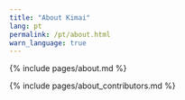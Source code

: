 ```yaml
---
title: "About Kimai"
lang: pt
permalink: /pt/about.html
warn_language: true
---
```

 
{% include pages/about.md %}

{% include pages/about_contributors.md %} 
